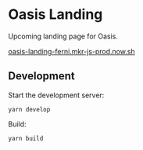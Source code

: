 # Oasis Landing

Upcoming landing page for Oasis.

[oasis-landing-ferni.mkr-js-prod.now.sh](https://oasis-landing-ferni.mkr-js-prod.now.sh/)

## Development

Start the development server:

`yarn develop`

Build:

`yarn build`
